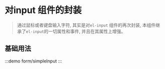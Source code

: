 #  对input 组件的封装

>  通过鼠标或者键盘输入字符, 其实是对`el-input` 组件的再次封装, 本组件继承了`el-input`的一切属性和事件, 并且在其属性上增强。


## 基础用法
:::demo
form/simpleInput
:::


